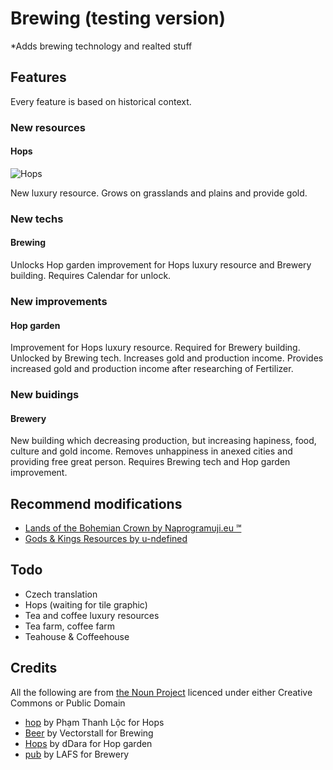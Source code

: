 # Brewing (testing version)

*Adds brewing technology and realted stuff

## Features
Every feature is based on historical context.

### New resources

#### Hops
![Hops](https://github.com/Iver88/Unciv-Brewing/blob/master/Brewing/Preview/Hops.png?raw=true)

New luxury resource. Grows on grasslands and plains and provide gold.

### New techs

#### Brewing
Unlocks Hop garden improvement for Hops luxury resource and Brewery building. Requires Calendar for unlock.

### New improvements

#### Hop garden
Improvement for Hops luxury resource. Required for Brewery building. Unlocked by Brewing tech. Increases gold and production income. Provides increased gold and production income after researching of Fertilizer.

### New buidings

#### Brewery
New building which decreasing production, but increasing hapiness, food, culture and gold income. Removes unhappiness in anexed cities and providing free great person. Requires Brewing tech and Hop garden improvement.

## Recommend modifications
- [Lands of the Bohemian Crown by Naprogramuji.eu ℠](https://github.com/Iver88/Unciv-Lands-of-the-Bohemian-Crown)
- [Gods & Kings Resources by u-ndefined](https://cdn.discordapp.com/attachments/664739473367760908/690937968323723315/GK_Resources_v1.1.zip)

## Todo
- Czech translation
- Hops (waiting for tile graphic)
- Tea and coffee luxury resources
- Tea farm, coffee farm
- Teahouse & Coffeehouse

## Credits
All the following are from [the Noun Project](https://thenounproject.com) licenced under either Creative Commons or Public Domain

- [hop](https://thenounproject.com/search/?q=hop&i=2803410) by Phạm Thanh Lộc for Hops
- [Beer](https://thenounproject.com/search/?q=beer&i=3191428) by Vectorstall for Brewing
- [Hops](https://thenounproject.com/search/?q=hop&i=1821207) by dDara for Hop garden
- [pub](https://thenounproject.com/search/?q=brewery&i=2559155) by LAFS for Brewery
